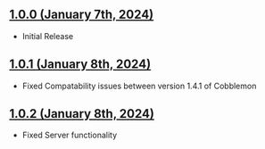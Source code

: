 ## [1.0.0 (January 7th, 2024)](#1-0-0)
- Initial Release

## [1.0.1 (January 8th, 2024)](#1-0-1)
- Fixed Compatability issues between version 1.4.1 of Cobblemon

## [1.0.2 (January 8th, 2024)](#1-0-2)
- Fixed Server functionality
